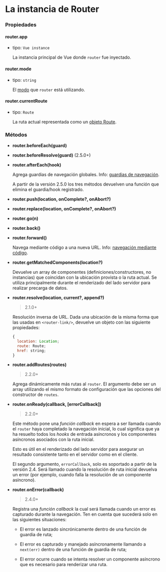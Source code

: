# La instancia de Router

### Propiedades

#### router.app

- tipo: `Vue instance`

  La instancia principal de Vue donde `router` fue inyectado.

#### router.mode

- tipo: `string`

  El [modo](options.md#mode) que `router` está utilizando.

#### router.currentRoute

- tipo: `Route`

  La ruta actual representada como un [objeto Route](route-object.md).

### Métodos

- **router.beforeEach(guard)**
- **router.beforeResolve(guard)** (2.5.0+)
- **router.afterEach(hook)**

  Agrega guardias de navegación globales. Info: [guardias de navegación](../advanced/navigation-guards.md).

  A partir de la versión 2.5.0 los tres métodos devuelven una función que elimina el guardia/hook registrado.

- **router.push(location, onComplete?, onAbort?)**
- **router.replace(location, onComplete?, onAbort?)**
- **router.go(n)**
- **router.back()**
- **router.forward()**

  Navega mediante código a una nueva URL. Info: [navegación mediante código](../essentials/navigation.md).

- **router.getMatchedComponents(location?)**

  Devuelve un array de componentes (definiciones/constructores, no instancias) que coincidan con la ubicación provista o la ruta actual. Se utiliza principalmente durante el renderizado del lado servidor para realizar precarga de datos.

- **router.resolve(location, current?, append?)**

  > 2.1.0+

  Resolución inversa de URL. Dada una ubicación de la misma forma que las usadas en `<router-link/>`, devuelve un objeto con las siguiente propiedades:

  ``` js
  {
    location: Location;
    route: Route;
    href: string;
  }
  ```

- **router.addRoutes(routes)**

  > 2.2.0+

  Agrega dinámicamente más rutas al `router`. El argumento debe ser un array utilizando el mismo formato de configuración que las opciones del constructor de `routes`.

- **router.onReady(callback, [errorCallback])**

  > 2.2.0+

  Este método pone una _función callback_ en espera a ser llamada cuando el `router` haya completado la navegación inicial, lo cual significa que ya ha resuelto todos los _hooks_ de entrada asíncronos y los componentes asíncronos asociados con la ruta inicial.

  Esto es útil en el renderizado del lado servidor para asegurar un resultado consistente tanto en el servidor como en el cliente.

  El segundo argumento, `errorCallback`, solo es soportado a partir de la versión 2.4. Será llamado cuando la resolución de ruta inicial devuelva un error (por ejemplo, cuando falla la resolución de un componente asíncrono).

- **router.onError(callback)**

  > 2.4.0+

  Registra una _función callback_ la cual será llamada cuando un error es capturado durante la navegación. Ten en cuenta que sucederá solo en las siguientes situaciones:

  - El error es lanzado sincrónicamente dentro de una función de guardia de ruta;

  - El error es capturado y manejado asíncronamente llamando a `next(err)` dentro de una función de guardia de ruta;

  - El error ocurre cuando se intenta resolver un componente asíncrono que es necesario para renderizar una ruta.
